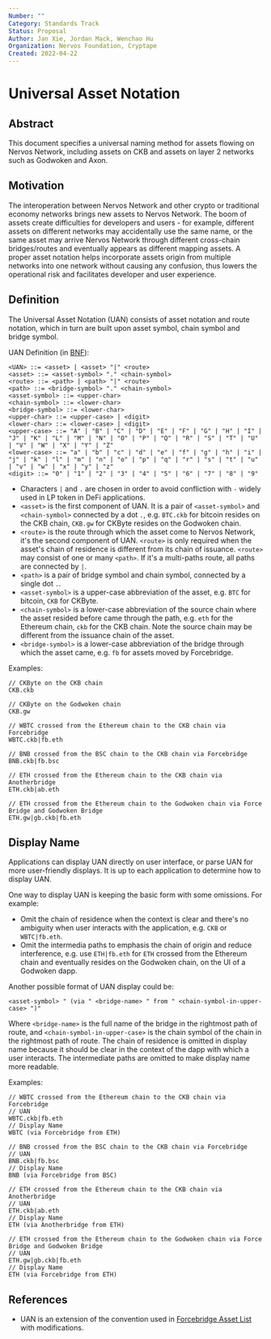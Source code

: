 ```yaml
---
Number: ""
Category: Standards Track
Status: Proposal
Author: Jan Xie, Jordan Mack, Wenchao Hu
Organization: Nervos Foundation, Cryptape
Created: 2022-04-22
---
```


# Universal Asset Notation

## Abstract

This document specifies a universal naming method for assets flowing on Nervos Network, including assets on CKB and assets on layer 2 networks such as Godwoken and Axon.

## Motivation

The interoperation between Nervos Network and other crypto or traditional economy networks brings new assets to Nervos Network. The boom of assets create difficulties for developers and users - for example, different assets on different networks may accidentally use the same name, or the same asset may arrive Nervos Network through different cross-chain bridges/routes and eventually appears as different mapping assets. A proper asset notation helps incorporate assets origin from multiple networks into one network without causing any confusion, thus lowers the operational risk and facilitates developer and user experience.

## Definition

The Universal Asset Notation (UAN) consists of asset notation and route notation, which in turn are built upon asset symbol, chain symbol and bridge symbol.

UAN Definition (in [BNF](https://en.wikipedia.org/wiki/Backus%E2%80%93Naur_form)):

```
<UAN> ::= <asset> | <asset> "|" <route>
<asset> ::= <asset-symbol> "." <chain-symbol>
<route> ::= <path> | <path> "|" <route>
<path> ::= <bridge-symbol> "." <chain-symbol>
<asset-symbol> ::= <upper-char>
<chain-symbol> ::= <lower-char>
<bridge-symbol> ::= <lower-char>
<upper-char> ::= <upper-case> | <digit>
<lower-char> ::= <lower-case> | <digit>
<upper-case> ::= "A" | "B" | "C" | "D" | "E" | "F" | "G" | "H" | "I" | "J" | "K" | "L" | "M" | "N" | "O" | "P" | "Q" | "R" | "S" | "T" | "U" | "V" | "W" | "X" | "Y" | "Z"
<lower-case> ::= "a" | "b" | "c" | "d" | "e" | "f" | "g" | "h" | "i" | "j" | "k" | "l" | "m" | "n" | "o" | "p" | "q" | "r" | "s" | "t" | "u" | "v" | "w" | "x" | "y" | "z"
<digit> ::= "0" | "1" | "2" | "3" | "4" | "5" | "6" | "7" | "8" | "9"
```

- Characters `|` and `.` are chosen in order to avoid confliction with `-` widely used in LP token in DeFi applications.
- `<asset>` is the first component of UAN. It is a pair of `<asset-symbol>` and `<chain-symbol>` connected by a dot `.`, e.g. `BTC.ckb` for bitcoin resides on the CKB chain, `CKB.gw` for CKByte resides on the Godwoken chain.
- `<route>` is the route through which the asset come to Nervos Network, it's the second component of UAN. `<route>` is only required when the asset's chain of residence is different from its chain of issuance. `<route>` may consist of one or many `<path>`. If it's a multi-paths route, all paths are connected by `|`.
- `<path>` is a pair of bridge symbol and chain symbol, connected by a single dot `.`.
- `<asset-symbol>` is a upper-case abbreviation of the asset, e.g. `BTC` for bitcoin, `CKB` for CKByte.
- `<chain-symbol>` is a lower-case abbreviation of the source chain where the asset resided before came through the path, e.g. `eth` for the Ethereum chain, `ckb` for the CKB chain. Note the source chain may be different from the issuance chain of the asset.
- `<bridge-symbol>` is a lower-case abbreviation of the bridge through which the asset came, e.g. `fb` for assets moved by Forcebridge.

Examples:

```
// CKByte on the CKB chain
CKB.ckb

// CKByte on the Godwoken chain
CKB.gw

// WBTC crossed from the Ethereum chain to the CKB chain via Forcebridge
WBTC.ckb|fb.eth

// BNB crossed from the BSC chain to the CKB chain via Forcebridge
BNB.ckb|fb.bsc

// ETH crossed from the Ethereum chain to the CKB chain via Anotherbridge
ETH.ckb|ab.eth

// ETH crossed from the Ethereum chain to the Godwoken chain via Force Bridge and Godwoken Bridge
ETH.gw|gb.ckb|fb.eth
```

## Display Name

Applications can display UAN directly on user interface, or parse UAN for more user-friendly displays. It is up to each application to determine how to display UAN.

One way to display UAN is keeping the basic form with some omissions. For example:

- Omit the chain of residence when the context is clear and there's no ambiguity when user interacts with the application, e.g. `CKB` or `WBTC|fb.eth`.
- Omit the intermedia paths to emphasis the chain of origin and reduce interference, e.g. use `ETH|fb.eth` for `ETH` crossed from the Ethereum chain and eventually resides on the Godwoken chain, on the UI of a Godwoken dapp.

Another possible format of UAN display could be:

```
<asset-symbol> " (via " <bridge-name> " from " <chain-symbol-in-upper-case> ")"
```

Where `<bridge-name>` is the full name of the bridge in the rightmost path of route, and `<chain-symbol-in-upper-case>` is the chain symbol of the chain in the rightmost path of route. The chain of residence is omitted in display name because it should be clear in the context of the dapp with which a user interacts. The intermediate paths are omitted to make display name more readable.

Examples:

```
// WBTC crossed from the Ethereum chain to the CKB chain via Forcebridge
// UAN
WBTC.ckb|fb.eth
// Display Name
WBTC (via Forcebridge from ETH)

// BNB crossed from the BSC chain to the CKB chain via Forcebridge
// UAN
BNB.ckb|fb.bsc
// Display Name
BNB (via Forcebridge from BSC)

// ETH crossed from the Ethereum chain to the CKB chain via Anotherbridge
// UAN
ETH.ckb|ab.eth
// Display Name
ETH (via Anotherbridge from ETH)

// ETH crossed from the Ethereum chain to the Godwoken chain via Force Bridge and Godwoken Bridge
// UAN
ETH.gw|gb.ckb|fb.eth
// Display Name
ETH (via Forcebridge from ETH)
```

## References

- UAN is an extension of the convention used in [Forcebridge Asset List](https://github.com/nervosnetwork/force-bridge/blob/fb769301dbc3beddbdeabec23b764305c1b1b937/configs/all-bridged-tokens.json) with modifications.
